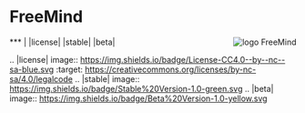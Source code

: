 # FreeMind

<img align="right" src="https://github.com/technikamateur/IGF-FreeMind/blob/master/logo/linux-server-128px.png" alt="logo FreeMind">
***
| |license| |stable| |beta|


.. |license| image:: https://img.shields.io/badge/License-CC4.0--by--nc--sa-blue.svg
  :target: https://creativecommons.org/licenses/by-nc-sa/4.0/legalcode
.. |stable| image:: https://img.shields.io/badge/Stable%20Version-1.0-green.svg
.. |beta| image:: https://img.shields.io/badge/Beta%20Version-1.0-yellow.svg

